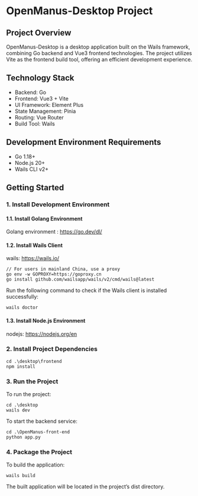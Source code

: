 # OpenManus-Desktop Project

## Project Overview

OpenManus-Desktop is a desktop application built on the Wails framework, combining Go backend and Vue3 frontend technologies. The project utilizes Vite as the frontend build tool, offering an efficient development experience.

## Technology Stack

- Backend: Go
- Frontend: Vue3 + Vite
- UI Framework: Element Plus
- State Management: Pinia
- Routing: Vue Router
- Build Tool: Wails

## Development Environment Requirements

- Go 1.18+
- Node.js 20+
- Wails CLI v2+

## Getting Started

### 1. Install Development Environment

#### 1.1. Install Golang Environment

Golang environment : https://go.dev/dl/

#### 1.2. Install Wails Client

wails: https://wails.io/

    // For users in mainland China, use a proxy
    go env -w GOPROXY=https://goproxy.cn
    go install github.com/wailsapp/wails/v2/cmd/wails@latest

Run the following command to check if the Wails client is installed successfully:

    wails doctor

#### 1.3. Install Node.js Environment

nodejs: https://nodejs.org/en

### 2. Install Project Dependencies

    cd .\desktop\frontend
    npm install

### 3. Run the Project

To run the project:

    cd .\desktop
    wails dev 

To start the backend service:

    cd .\OpenManus-front-end
    python app.py

### 4. Package the Project

To build the application:

    wails build

The built application will be located in the project’s dist directory.




